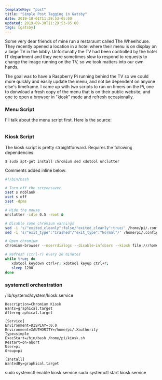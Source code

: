 ```yaml
---
templateKey: "post"
title: "Simple Post Tagging in Gatsby"
date: 2019-10-01T11:29:53-05:00
updated: 2019-09-30T11:29:53-05:00
tags: [gatsby]
---
```


Some very dear friends of mine run a restaraunt called The Wheelhouse. They
recently opened a location in a hotel where their menu is on display on a large
TV in the lobby. Unfortunatly the TV had been controlled by the hotel IT
department and they were sometimes slow to respond to requests to change the
image running on the TV, so we took matters into our own hands.

The goal was to have a Raspberry Pi running behind the TV so we could more
quickly and easily update the menu, and not be dependent on anyone else's
timeframe. I came up with two scripts to run on timers on the Pi, one to
donwload a fresh copy of the menu that is on their public website, and one to
open a browser in "kiosk" mode and refresh occasionally.

### Menu Script

I'll talk about the menu script first. Here is the source:

```bash

```

### Kiosk Script

The kiosk script is pretty straightforward. Requires the following dependencies:

```shell
$ sudo apt-get install chromium sed xdotool unclutter
```

Comments added inline below:

```bash
#!/bin/bash

# Turn off the screensaver
xset s noblank
xset s off
xset -dpms

# Hide the mouse
unclutter -idle 0.5 -root &

# Disable some chromium warnings
sed -i 's/"exited_cleanly":false/"exited_cleanly":true/' /home/pi/.config/chromium/Default/Preferences
sed -i 's/"exit_type":"Crashed"/"exit_type":"Normal"/' /home/pi/.config/chromium/Default/Preferences

# Open chromium
chromium-browser --noerrdialogs --disable-infobars --kiosk file:///home/pi/www.wheelhousefood.com/…

# Refresh (ctrl-r) every 20 minutes
while true; do
   xdotool keydown ctrl+r; xdotool keyup ctrl+r;
   sleep 1200
done
```

### systemctl orchestration

/lib/systemd/system/kiosk.service

```[Unit]
Description=Chromium Kiosk
Wants=graphical.target
After=graphical.target

[Service]
Environment=DISPLAY=:0.0
Environment=XAUTHORITY=/home/pi/.Xauthority
Type=simple
ExecStart=/bin/bash /home/pi/kiosk.sh
Restart=on-abort
User=pi
Group=pi

[Install]
WantedBy=graphical.target
```

sudo systemctl enable kiosk.service
sudo systemctl start kiosk.service
